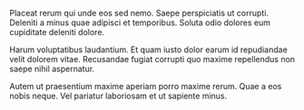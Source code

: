 Placeat rerum qui unde eos sed nemo. Saepe perspiciatis ut corrupti. Deleniti a minus quae adipisci et temporibus. Soluta odio dolores eum cupiditate deleniti dolore.
 Harum voluptatibus laudantium. Et quam iusto dolor earum id repudiandae velit dolorem vitae. Recusandae fugiat corrupti quo maxime repellendus non saepe nihil aspernatur.
 Autem ut praesentium maxime aperiam porro maxime rerum. Quae a eos nobis neque. Vel pariatur laboriosam et ut sapiente minus.